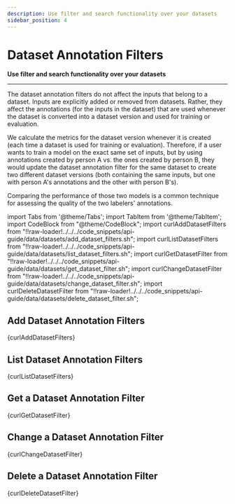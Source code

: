```yaml
---
description: Use filter and search functionality over your datasets
sidebar_position: 4
---
```


# Dataset Annotation Filters

**Use filter and search functionality over your datasets**
<hr />


The dataset annotation filters do not affect the inputs that belong to a dataset. Inputs are explicitly added or removed from datasets. Rather, they affect the annotations (for the inputs in the dataset) that are used whenever the dataset is converted into a dataset version and used for training or evaluation. 

We calculate the metrics for the dataset version whenever it is created (each time a dataset is used for training or evaluation). Therefore, if a user wants to train a model on the exact same set of inputs, but by using annotations created by person A vs. the ones created by person B, they would update the dataset annotation filter for the same dataset to create two different dataset versions (both containing the same inputs, but one with person A's annotations and the other with person B's). 

Comparing the performance of those two models is a common technique for assessing the quality of the two labelers' annotations. 


import Tabs from '@theme/Tabs';
import TabItem from '@theme/TabItem';
import CodeBlock from "@theme/CodeBlock";
import curlAddDatasetFilters from "!!raw-loader!../../../code_snippets/api-guide/data/datasets/add_dataset_filters.sh";
import curlListDatasetFilters from "!!raw-loader!../../../code_snippets/api-guide/data/datasets/list_dataset_filters.sh";
import curlGetDatasetFilter from "!!raw-loader!../../../code_snippets/api-guide/data/datasets/get_dataset_filter.sh";
import curlChangeDatasetFilter from "!!raw-loader!../../../code_snippets/api-guide/data/datasets/change_dataset_filter.sh";
import curlDeleteDatasetFilter from "!!raw-loader!../../../code_snippets/api-guide/data/datasets/delete_dataset_filter.sh";

## Add Dataset Annotation Filters

<Tabs>

<TabItem value="curl" label="cURL">
    <CodeBlock className="language-bash">{curlAddDatasetFilters}</CodeBlock>
</TabItem>

</Tabs>

## List Dataset Annotation Filters

<Tabs>

<TabItem value="curl" label="cURL">
    <CodeBlock className="language-bash">{curlListDatasetFilters}</CodeBlock>
</TabItem>

</Tabs>

## Get a Dataset Annotation Filter

<Tabs>

<TabItem value="curl" label="cURL">
    <CodeBlock className="language-bash">{curlGetDatasetFilter}</CodeBlock>
</TabItem>

</Tabs>

## Change a Dataset Annotation Filter

<Tabs>

<TabItem value="curl" label="cURL">
    <CodeBlock className="language-bash">{curlChangeDatasetFilter}</CodeBlock>
</TabItem>

</Tabs>

## Delete a Dataset Annotation Filter

<Tabs>

<TabItem value="curl" label="cURL">
    <CodeBlock className="language-bash">{curlDeleteDatasetFilter}</CodeBlock>
</TabItem>

</Tabs>
